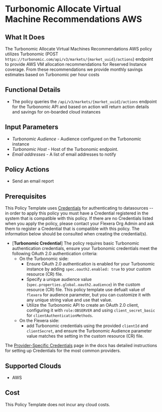 # Turbonomic Allocate Virtual Machine Recommendations AWS

## What It Does

The Turbonomic Allocate Virtual Machines Recommendations AWS policy utilizes Turbonomic (POST `https://turbonomic.com/api/v3/markets/{market_uuid}/actions`) endpoint to provide AWS VM allocation recommendations for Reserved Instance coverage. From these recommendations we provide monthly savings estimates based on Turbonomic per hour costs

## Functional Details

- The policy queries the `/api/v3/markets/{market_uuid}/actions` endpoint for the Turbonomic API and based on action will return action details and savings for on-boarded cloud instances

## Input Parameters

- *Turbonomic Audience* - Audience configured on the Turbonomic instance
- *Turbonomic Host* - Host of the Turbonomic endpoint.
- *Email addresses* - A list of email addresses to notify

## Policy Actions

- Send an email report

## Prerequisites

This Policy Template uses [Credentials](https://docs.flexera.com/flexera/EN/Automation/ManagingCredentialsExternal.htm) for authenticating to datasources -- in order to apply this policy you must have a Credential registered in the system that is compatible with this policy. If there are no Credentials listed when you apply the policy, please contact your Flexera Org Admin and ask them to register a Credential that is compatible with this policy. The information below should be consulted when creating the credential(s).

- [**Turbonomic Credential**] The policy requires basic Turbonomic authentication credentials, ensure your Turbonomic credentials meet the following OAuth 2.0 authentication criteria:
  - On the Turbonomic side:
    - Ensure OAuth 2.0 authentication is enabled for your Turbonomic instance by adding `spec.oauth2.enabled: true` to your custom resource (CR) file.
    - Specify a unique audience value (`spec.properties.global.oauth2.audience`) in the custom resource (CR) file. This policy template use defualt value of `flexera` for audience parameter, but you can customize it with any unique string value and use that value.
    - Utilize the Turbonomic API to create an OAuth 2.0 client, configuring it with `role:OBSERVER` and using `client_secret_basic` for `clientAuthenticationMethods`.
  - On the Flexera side:
    - add Turbonomic credentials using the provided `clientId` and `clientSecret`, and ensure the Turbonomic Audience parameter value matches the setting in the custom resource (CR) file.

The [Provider-Specific Credentials](https://docs.flexera.com/flexera/EN/Automation/ProviderCredentials.htm) page in the docs has detailed instructions for setting up Credentials for the most common providers.

## Supported Clouds

- AWS

## Cost

This Policy Template does not incur any cloud costs.
